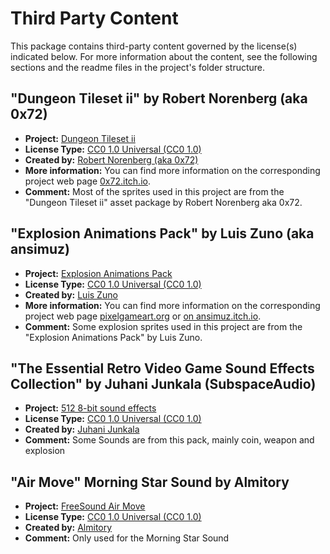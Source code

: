 # Third Party Content

This package contains third-party content governed by the license(s) indicated below. For more information about the content, see the following sections and the readme files in the project's folder structure.

## "Dungeon Tileset ii" by Robert Norenberg (aka 0x72)

- __Project:__ [Dungeon Tileset ii](https://0x72.itch.io/dungeontileset-ii)
- __License Type:__ [CC0 1.0 Universal (CC0 1.0)](https://creativecommons.org/publicdomain/zero/1.0/)
- __Created by:__ [Robert Norenberg (aka 0x72)](http://0x72.pl/)
- __More information:__ You can find more information on the corresponding project web page [0x72.itch.io](https://0x72.itch.io/dungeontileset-ii).
- __Comment:__ Most of the sprites used in this project are from the "Dungeon Tileset ii" asset package by Robert Norenberg aka 0x72.

## "Explosion Animations Pack" by Luis Zuno (aka ansimuz)

- __Project:__ [Explosion Animations Pack](http://pixelgameart.org/web/portfolio/explosion-animations-pack/)
- __License Type:__ [CC0 1.0 Universal (CC0 1.0)](https://creativecommons.org/publicdomain/zero/1.0/)
- __Created by:__ [Luis Zuno](http://pixelgameart.org)
- __More information:__ You can find more information on the corresponding project web page [pixelgameart.org](http://pixelgameart.org/web/portfolio/explosion-animations-pack/) or [on ansimuz.itch.io](https://ansimuz.itch.io/explosion-animations-pack).
- __Comment:__ Some explosion sprites used in this project are from the "Explosion Animations Pack" by Luis Zuno.

## "The Essential Retro Video Game Sound Effects Collection" by Juhani Junkala (SubspaceAudio)

- __Project:__ [512 8-bit sound effects](https://opengameart.org/comment/55104)
- __License Type:__ [CC0 1.0 Universal (CC0 1.0)](https://creativecommons.org/publicdomain/zero/1.0/)
- __Created by:__ [Juhani Junkala](https://juhanijunkala.com/)
- __Comment:__ Some Sounds are from this pack, mainly coin, weapon and explosion

## "Air Move" Morning Star Sound by Almitory

- __Project:__ [FreeSound Air Move](https://freesound.org/people/Almitory/sounds/626136/)
- __License Type:__ [CC0 1.0 Universal (CC0 1.0)](https://creativecommons.org/publicdomain/zero/1.0/)
- __Created by:__ [Almitory](https://freesound.org/people/Almitory/)
- __Comment:__ Only used for the Morning Star Sound
